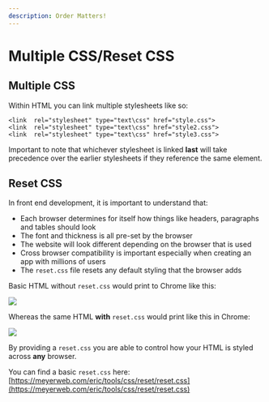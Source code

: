 ```yaml
---
description: Order Matters!
---
```


# Multiple CSS/Reset CSS

## Multiple CSS

Within HTML you can link multiple stylesheets like so:

```markup
<link  rel="stylesheet" type="text\css" href="style.css">
<link  rel="stylesheet" type="text\css" href="style2.css">
<link  rel="stylesheet" type="text\css" href="style3.css">
```

Important to note that whichever stylesheet is linked **last** will take precedence over the earlier stylesheets if they reference the same element.

## Reset CSS

In front end development, it is important to understand that:

* Each browser determines for itself how things like headers, paragraphs and tables should look
* The font and thickness is all pre-set by the browser
* The website will look different depending on the browser that is used
* Cross browser compatibility is important especially when creating an app with millions of users
* The `reset.css` file resets any default styling that the browser adds

Basic HTML without `reset.css` would print to Chrome like this:

![](https://github.com/cslewislives/frontend-prework/tree/7c7bc1ab2155c31482f755a757c91f4efcc6e770/.gitbook/assets/image%20%2890%29.png)

Whereas the same HTML **with** `reset.css` would print like this in Chrome:

![](https://github.com/cslewislives/frontend-prework/tree/7c7bc1ab2155c31482f755a757c91f4efcc6e770/.gitbook/assets/image%20%288%29.png)

By providing a `reset.css` you are able to control how your HTML is styled across **any** browser.

You can find a basic `reset.css` here: [https://meyerweb.com/eric/tools/css/reset/reset.css](https://meyerweb.com/eric/tools/css/reset/reset.css)

